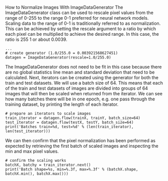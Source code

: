 How to Normalize Images With ImageDataGenerator
The ImageDataGenerator class can be used to rescale pixel values from the range of 0-255 to the
range 0-1 preferred for neural network models. Scaling data to the range of 0-1 is traditionally
referred to as normalization. This can be achieved by setting the rescale argument to a ratio by
which each pixel can be multiplied to achieve the desired range. In this case, the ratio is 255 1 or
about 0.0039.

```
...
# create generator (1.0/255.0 = 0.003921568627451)
datagen = ImageDataGenerator(rescale=1.0/255.0)
```

The ImageDataGenerator does not need to be fit in this case because there are no global
statistics line mean and standard deviation that need to be calculated. Next, iterators can be
created using the generator for both the train and test datasets. We will use a batch size of 64. This means that each of the train and test datasets of images are divided into groups of 64
images that will then be scaled when returned from the iterator. We can see how many batches
there will be in one epoch, e.g. one pass through the training dataset, by printing the length of
each iterator.

```
# prepare an iterators to scale images
train_iterator = datagen.flow(trainX, trainY, batch_size=64)
test_iterator = datagen.flow(testX, testY, batch_size=64)
print('Batches train=%d, test=%d' % (len(train_iterator), len(test_iterator)))
```

We can then confirm that the pixel normalization has been performed as expected by
retrieving the first batch of scaled images and inspecting the min and max pixel values.

```
# confirm the scaling works
batchX, batchy = train_iterator.next()
print('Batch shape=%s, min=%.3f, max=%.3f' % (batchX.shape, batchX.min(), batchX.max()))
```
